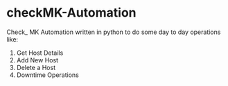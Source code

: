 # checkMK-Automation
Check_ MK Automation written in python to do some day to day operations like:  
1. Get Host Details
2. Add New Host
3. Delete a Host
4. Downtime Operations
